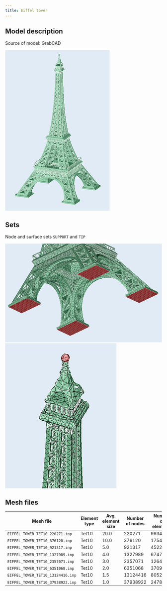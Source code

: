 ```yaml
---
title: Eiffel tover
---
```


## Model description

Source of model: GrabCAD

![](tower.png)

## Sets

Node and surface sets `SUPPORT` and `TIP`

![](support.png)
![](tip.png)

## Mesh files

| Mesh file                         | Element type | Avg. element size | Number of nodes | Number of elements |
| --------------------------------- | ------------ | ----------------  | --------------- | ------------------ |
| `EIFFEL_TOWER_TET10_220271.inp`   |        Tet10 |              20.0 |          220271 |              99342 |
| `EIFFEL_TOWER_TET10_376120.inp`   |        Tet10 |              10.0 |          376120 |             175445 |
| `EIFFEL_TOWER_TET10_921317.inp`   |        Tet10 |               5.0 |          921317 |             452245 |
| `EIFFEL_TOWER_TET10_1327989.inp`  |        Tet10 |               4.0 |         1327989 |             674752 |
| `EIFFEL_TOWER_TET10_2357071.inp`  |        Tet10 |               3.0 |         2357071 |            1264177 |
| `EIFFEL_TOWER_TET10_6351068.inp`  |        Tet10 |               2.0 |         6351068 |            3709784 |
| `EIFFEL_TOWER_TET10_13124416.inp` |        Tet10 |               1.5 |        13124416 |            8052327 |
| `EIFFEL_TOWER_TET10_37938922.inp` |        Tet10 |               1.0 |        37938922 |           24788804 |
